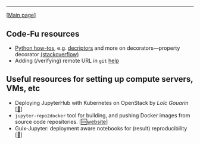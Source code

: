 # 
---
[[Main page](README.md)]
## Code-Fu resources
- [Python how-tos](https://docs.python.org/3.7/howto/index.html), e.g. [decriptors](https://docs.python.org/3.7/howto/descriptor.html) and more on decorators—property decorator [(stackoverflow)](https://stackoverflow.com/questions/17330160/how-does-the-property-decorator-work)
- Adding (/verifying) remote URL in `git` [help](https://help.github.com/en/github/using-git/adding-a-remote)

## Useful resources for setting up compute servers, VMs, etc
- Deploying JupyterHub with Kubernetes on OpenStack by
_Loïc Gouarin_ [[:link:](https://blog.jupyter.org/how-to-deploy-jupyterhub-with-kubernetes-on-openstack-f8f6120d4b1)]
- `jupyter-repo2docker` tool for building, and pushing Docker images from source code repositories.
[[:cool:website](https://repo2docker.readthedocs.io/en/latest/index.html)]
-  Guix-Jupyter: deployment aware notebooks for (result) reproducibility 
[[:link:](https://hpc.guix.info/blog/2019/10/towards-reproducible-jupyter-notebooks/)]
